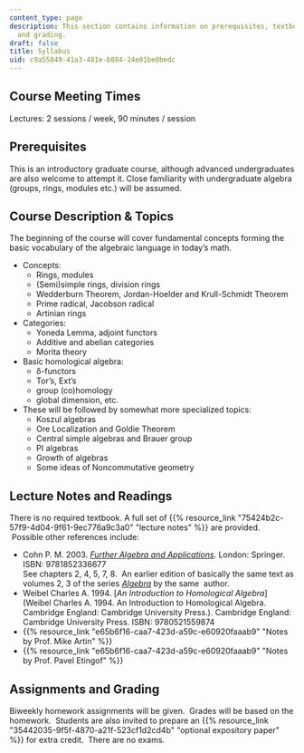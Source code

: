 ```yaml
---
content_type: page
description: This section contains information on prerequisites, textbooks, assignments,
  and grading.
draft: false
title: Syllabus
uid: c9a55849-41a3-481e-b884-24e01be0bedc
---
```

## Course Meeting Times

Lectures: 2 sessions / week, 90 minutes / session

## Prerequisites

This is an introductory graduate course, although advanced undergraduates are also welcome to attempt it. Close familiarity with undergraduate algebra (groups, rings, modules etc.) will be assumed. 

## Course Description & Topics

The beginning of the course will cover fundamental concepts forming the basic vocabulary of the algebraic language in today’s math. 

- Concepts:
    - Rings, modules
    - (Semi)simple rings, division rings
    - Wedderburn Theorem, Jordan-Hoelder and Krull-Schmidt Theorem
    - Prime radical, Jacobson radical
    - Artinian rings
- Categories:
    - Yoneda Lemma, adjoint functors
    - Additive and abelian categories
    - Morita theory
- Basic homological algebra: 
    - δ-functors
    - Tor’s, Ext’s
    - group (co)homology
    - global dimension, etc.
- These will be followed by somewhat more specialized topics:
    - Koszul algebras
    - Ore Localization and Goldie Theorem
    - Central simple algebras and Brauer group
    - PI algebras
    - Growth of algebras
    - Some ideas of Noncommutative geometry

## Lecture Notes and Readings

There is no required textbook. A full set of {{% resource_link "75424b2c-57f9-4d04-9f61-9ec776a9c3a0" "lecture notes" %}} are provided.  Possible other references include:

- Cohn P. M. 2003. [*Further Algebra and Applications*](https://www.worldcat.org/title/50143978). London: Springer. ISBN: 9781852336677      
    See chapters 2, 4, 5, 7, 8.  An earlier edition of basically the same text as volumes 2, 3 of the series [*Algebra*](https://www.worldcat.org/title/8031629) by the same  author.
- Weibel Charles A. 1994. [*An Introduction to Homological Algebra*](Weibel Charles A. 1994. An Introduction to Homological Algebra. Cambridge England: Cambridge University Press.). Cambridge England: Cambridge University Press. ISBN: 9780521559874
- {{% resource_link "e65b6f16-caa7-423d-a59c-e60920faaab9" "Notes by Prof. Mike Artin" %}} 
- {{% resource_link "e65b6f16-caa7-423d-a59c-e60920faaab9" "Notes by Prof. Pavel Etingof" %}} 

## Assignments and Grading

Biweekly homework assignments will be given.  Grades will be based on the homework.  Students are also invited to prepare an {{% resource_link "35442035-9f5f-4870-a21f-523cf1d2cd4b" "optional expository paper" %}} for extra credit.  There are no exams.